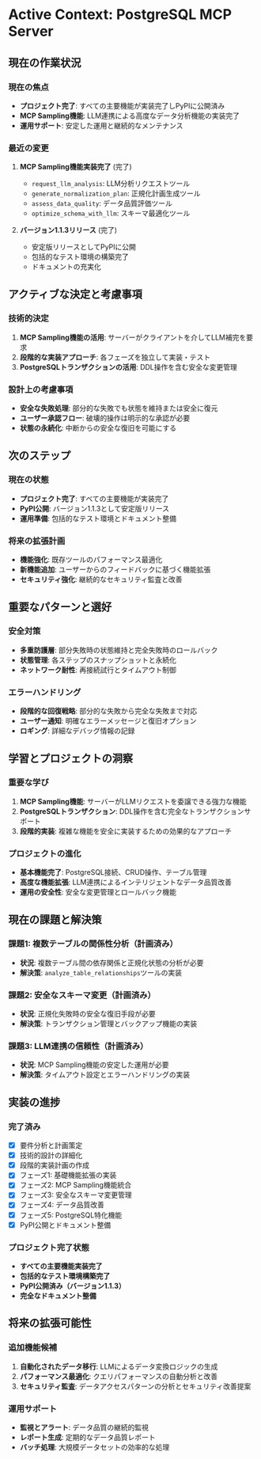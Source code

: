 # Active Context: PostgreSQL MCP Server

## 現在の作業状況

### 現在の焦点
- **プロジェクト完了**: すべての主要機能が実装完了しPyPIに公開済み
- **MCP Sampling機能**: LLM連携による高度なデータ分析機能の実装完了
- **運用サポート**: 安定した運用と継続的なメンテナンス

### 最近の変更
1. **MCP Sampling機能実装完了** (完了)
   - `request_llm_analysis`: LLM分析リクエストツール
   - `generate_normalization_plan`: 正規化計画生成ツール
   - `assess_data_quality`: データ品質評価ツール
   - `optimize_schema_with_llm`: スキーマ最適化ツール

2. **バージョン1.1.3リリース** (完了)
   - 安定版リリースとしてPyPIに公開
   - 包括的なテスト環境の構築完了
   - ドキュメントの充実化

## アクティブな決定と考慮事項

### 技術的決定
1. **MCP Sampling機能の活用**: サーバーがクライアントを介してLLM補完を要求
2. **段階的な実装アプローチ**: 各フェーズを独立して実装・テスト
3. **PostgreSQLトランザクションの活用**: DDL操作を含む安全な変更管理

### 設計上の考慮事項
- **安全な失敗処理**: 部分的な失敗でも状態を維持または安全に復元
- **ユーザー承認フロー**: 破壊的操作は明示的な承認が必要
- **状態の永続化**: 中断からの安全な復旧を可能にする

## 次のステップ

### 現在の状態
- **プロジェクト完了**: すべての主要機能が実装完了
- **PyPI公開**: バージョン1.1.3として安定版リリース
- **運用準備**: 包括的なテスト環境とドキュメント整備

### 将来の拡張計画
- **機能強化**: 既存ツールのパフォーマンス最適化
- **新機能追加**: ユーザーからのフィードバックに基づく機能拡張
- **セキュリティ強化**: 継続的なセキュリティ監査と改善

## 重要なパターンと選好

### 安全対策
- **多重防護層**: 部分失敗時の状態維持と完全失敗時のロールバック
- **状態管理**: 各ステップのスナップショットと永続化
- **ネットワーク耐性**: 再接続試行とタイムアウト制御

### エラーハンドリング
- **段階的な回復戦略**: 部分的な失敗から完全な失敗まで対応
- **ユーザー通知**: 明確なエラーメッセージと復旧オプション
- **ロギング**: 詳細なデバッグ情報の記録

## 学習とプロジェクトの洞察

### 重要な学び
1. **MCP Sampling機能**: サーバーがLLMリクエストを委譲できる強力な機能
2. **PostgreSQLトランザクション**: DDL操作を含む完全なトランザクションサポート
3. **段階的実装**: 複雑な機能を安全に実装するための効果的なアプローチ

### プロジェクトの進化
- **基本機能完了**: PostgreSQL接続、CRUD操作、テーブル管理
- **高度な機能拡張**: LLM連携によるインテリジェントなデータ品質改善
- **運用の安全性**: 安全な変更管理とロールバック機能

## 現在の課題と解決策

### 課題1: 複数テーブルの関係性分析（計画済み）
- **状況**: 複数テーブル間の依存関係と正規化状態の分析が必要
- **解決策**: `analyze_table_relationships`ツールの実装

### 課題2: 安全なスキーマ変更（計画済み）
- **状況**: 正規化失敗時の安全な復旧手段が必要
- **解決策**: トランザクション管理とバックアップ機能の実装

### 課題3: LLM連携の信頼性（計画済み）
- **状況**: MCP Sampling機能の安定した運用が必要
- **解決策**: タイムアウト設定とエラーハンドリングの実装

## 実装の進捗

### 完了済み
- [x] 要件分析と計画策定
- [x] 技術的設計の詳細化
- [x] 段階的実装計画の作成
- [x] フェーズ1: 基礎機能拡張の実装
- [x] フェーズ2: MCP Sampling機能統合
- [x] フェーズ3: 安全なスキーマ変更管理
- [x] フェーズ4: データ品質改善
- [x] フェーズ5: PostgreSQL特化機能
- [x] PyPI公開とドキュメント整備

### プロジェクト完了状態
- **すべての主要機能実装完了**
- **包括的なテスト環境構築完了**
- **PyPI公開済み（バージョン1.1.3）**
- **完全なドキュメント整備**

## 将来の拡張可能性

### 追加機能候補
1. **自動化されたデータ移行**: LLMによるデータ変換ロジックの生成
2. **パフォーマンス最適化**: クエリパフォーマンスの自動分析と改善
3. **セキュリティ監査**: データアクセスパターンの分析とセキュリティ改善提案

### 運用サポート
- **監視とアラート**: データ品質の継続的監視
- **レポート生成**: 定期的なデータ品質レポート
- **バッチ処理**: 大規模データセットの効率的な処理

